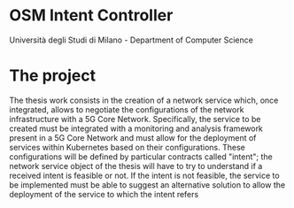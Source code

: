 # OSM Intent Controller
Università degli Studi di Milano - Department of Computer Science

# The project
The thesis work consists in the creation of a network service which, once integrated, allows to negotiate the configurations of the network infrastructure with a 5G Core Network. Specifically, the service to be created must be integrated with a monitoring and analysis framework present in a 5G Core Network and must allow for the deployment of services within Kubernetes based on their configurations. These configurations will be defined by particular contracts called "intent"; the network service object of the thesis will have to try to understand if a received intent is feasible or not. If the intent is not feasible, the service to be implemented must be able to suggest an alternative solution to allow the deployment of the service to which the intent refers
